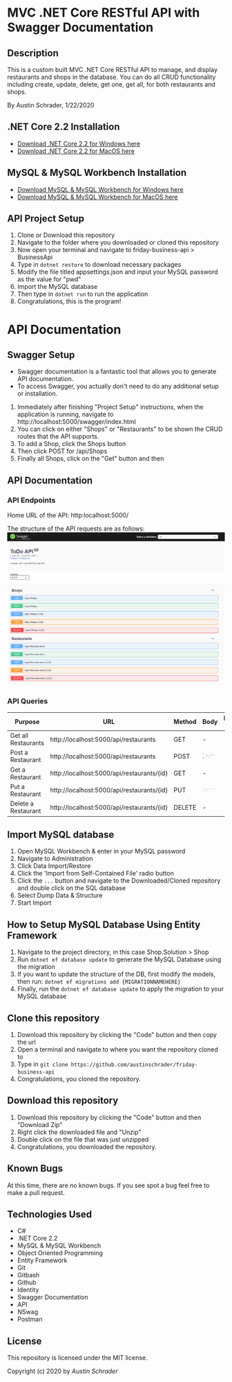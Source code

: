 # MVC .NET Core RESTful API with Swagger Documentation

## Description

This is a custom built MVC .NET Core RESTful API to manage, and display restaurants and shops in the database. You can do all CRUD functionality including create, update, delete, get one, get all, for both restaurants and shops.

By Austin Schrader, 1/22/2020

## .NET Core 2.2 Installation

- [Download .NET Core 2.2 for Windows here](https://dotnet.microsoft.com/download/thank-you/dotnet-sdk-2.2.203-windows-x64-installer)
- [Download .NET Core 2.2 for MacOS here](https://dotnet.microsoft.com/download/thank-you/dotnet-sdk-2.2.106-macos-x64-installer)

## MySQL & MySQL Workbench Installation

- [Download MySQL & MySQL Workbench for Windows here](https://dev.mysql.com/downloads/file/?id=484914)
- [Download MySQL & MySQL Workbench for MacOS here](https://dev.mysql.com/downloads/file/?id=484919)

## API Project Setup

1. Clone or Download this repository
2. Navigate to the folder where you downloaded or cloned this repository
3. Now open your terminal and navigate to friday-business-api > BusinessApi
4. Type in `dotnet restore` to download necessary packages
5. Modify the file titled appsettings.json and input your MySQL password as the value for "pwd"
6. Import the MySQL database
7. Then type in `dotnet run` to run the application
8. Congratulations, this is the program!

# API Documentation

## Swagger Setup

- Swagger documentation is a fantastic tool that allows you to generate API documentation.
- To access Swagger, you actually don't need to do any additional setup or installation.

1. Immediately after finishing "Project Setup" instructions, when the application is running, navigate to http://localhost:5000/swagger/index.html
2. You can click on either "Shops" or "Restaurants" to be shown the CRUD routes that the API supports.
3. To add a Shop, click the Shops button
4. Then click POST for /api/Shops
5. Finally all Shops, click on the "Get" button and then

## API Documentation

### API Endpoints

Home URL of the API: http:localhost:5000/

The structure of the API requests are as follows:
![Routes for API](https://github.com/austinschrader/friday-business-api/blob/main/README%20files/routes.PNG)

### API Queries

| Purpose             | URL                                        | Method | Body                                                                                                              | Return Value                                                                                                                           |
| ------------------- | ------------------------------------------ | ------ | ----------------------------------------------------------------------------------------------------------------- | -------------------------------------------------------------------------------------------------------------------------------------- |
| Get all Restaurants | http://localhost:5000/api/restaurants      | GET    | -                                                                                                                 | ![GET all Restaurants Return Value](https://github.com/austinschrader/friday-business-api/blob/main/README%20files/getrestaurants.PNG) |
| Post a Restaurant   | http://localhost:5000/api/restaurants      | POST   | ![POST Body Example](https://github.com/austinschrader/friday-business-api/blob/main/README%20files/postbody.PNG) | ![POST a Restaurant Return Value](https://github.com/austinschrader/friday-business-api/blob/main/README%20files/getrestaurants.PNG)   |
| Get a Restaurant    | http://localhost:5000/api/restaurants/{id} | GET    | -                                                                                                                 | ![GET a Restaurant Return Value](https://github.com/austinschrader/friday-business-api/blob/main/README%20files/getrestaurants.PNG)    |
| Put a Restaurant    | http://localhost:5000/api/restaurants/{id} | PUT    | ![PUT Body Example](https://github.com/austinschrader/friday-business-api/blob/main/README%20files/putbody.PNG)   | ![PUT a Restaurant Return Value](https://github.com/austinschrader/friday-business-api/blob/main/README%20files/getrestaurants.PNG)    |
| Delete a Restaurant | http://localhost:5000/api/restaurants/{id} | DELETE | -                                                                                                                 | ![DELETE a Restaurant Return Value](https://github.com/austinschrader/friday-business-api/blob/main/README%20files/getrestaurants.PNG) |

## Import MySQL database

1. Open MySQL Workbench & enter in your MySQL password
2. Navigate to Administration
3. Click Data Import/Restore
4. Click the 'Import from Self-Contained File' radio button
5. Click the `...` button and navigate to the Downloaded/Cloned repository and double click on the SQL database
6. Select Dump Data & Structure
7. Start Import

## How to Setup MySQL Database Using Entity Framework

1. Navigate to the project directory, in this case Shop.Solution > Shop
2. Run `dotnet ef database update` to generate the MySQL Database using the migration
3. If you want to update the structure of the DB, first modify the models, then run: `dotnet ef migrations add {MIGRATIONNAMEHERE}`
4. Finally, run the `dotnet ef database update` to apply the migration to your MySQL database

## Clone this repository

1. Download this repository by clicking the "Code" button and then copy the url
2. Open a terminal and navigate to where you want the repository cloned to
3. Type in `git clone https://github.com/austinschrader/friday-business-api`
4. Congratulations, you cloned the repository.

## Download this repository

1. Download this repository by clicking the "Code" button and then "Download Zip"
2. Right click the downloaded file and "Unzip"
3. Double click on the file that was just unzipped
4. Congratulations, you downloaded the repository.

## Known Bugs

At this time, there are no known bugs. If you see spot a bug feel free to make a pull request.

## Technologies Used

- C#
- .NET Core 2.2
- MySQL & MySQL Workbench
- Object Oriented Programming
- Entity Framework
- Git
- Gitbash
- Github
- Identity
- Swagger Documentation
- API
- NSwag
- Postman

## License

This repository is licensed under the MIT license.

Copyright (c) 2020 by _Austin Schrader_

